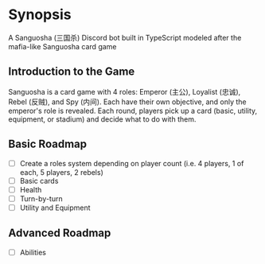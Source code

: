 # Synopsis
A Sanguosha (三国杀) Discord bot built in TypeScript modeled after the mafia-like Sanguosha card game

## Introduction to the Game
Sanguosha is a card game with 4 roles: Emperor (主公), Loyalist (忠诚), Rebel (反贼), and Spy (内间). Each have their own objective, and only the emperor's role is revealed.
Each round, players pick up a card (basic, utility, equipment, or stadium) and decide what to do with them.

## Basic Roadmap
- [ ] Create a roles system depending on player count (i.e. 4 players, 1 of each, 5 players, 2 rebels)
- [ ] Basic cards
- [ ] Health
- [ ] Turn-by-turn
- [ ] Utility and Equipment

## Advanced Roadmap
- [ ] Abilities
